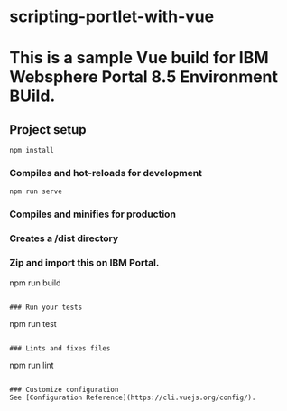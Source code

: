 # scripting-portlet-with-vue
# This is a sample Vue build for IBM Websphere Portal 8.5 Environment BUild.

## Project setup
```
npm install
```

### Compiles and hot-reloads for development
```
npm run serve
```

### Compiles and minifies for production
### Creates a /dist directory 
### Zip and import this on IBM Portal. 
npm run build
```

### Run your tests
```
npm run test
```

### Lints and fixes files
```
npm run lint
```

### Customize configuration
See [Configuration Reference](https://cli.vuejs.org/config/).
